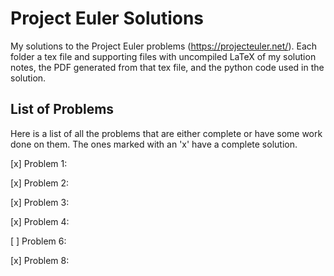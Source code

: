 # Project Euler Solutions
My solutions to the Project Euler problems (https://projecteuler.net/). Each folder a tex file and supporting files with uncompiled LaTeX of my solution notes, the PDF generated from that tex file, and the python code used in the solution.

## List of Problems
Here is a list of all the problems that are either complete or have some work done on them. The ones marked with an 'x' have a complete solution.

[x] Problem 1:

[x] Problem 2:

[x] Problem 3:

[x] Problem 4:

[ ] Problem 6:

[x] Problem 8:

